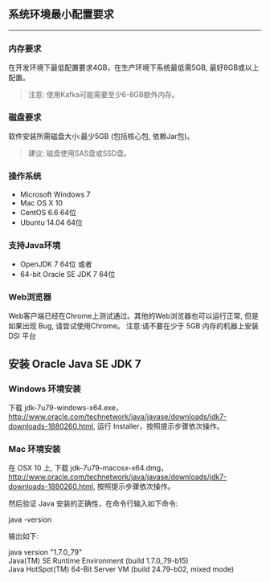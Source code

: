## 系统环境最小配置要求
----------------------------------------------

### 内存要求

在开发环境下最低配置要求4GB，在生产环境下系统最低需5GB, 最好8GB或以上配置。
> 注意: 使用Kafka可能需要至少6-8GB额外内存。 

### 磁盘要求

软件安装所需磁盘大小:最少5GB (包括核心包, 依赖Jar包)。
> 建议: 磁盘使用SAS盘或SSD盘。

### 操作系统

* Microsoft Windows 7 
* Mac OS X 10 
* CentOS 6.6 64位 
* Ubuntu 14.04 64位

### 支持Java环境

* OpenJDK 7 64位 或者
* 64-bit Oracle SE JDK 7 64位

### Web浏览器

Web客户端已经在Chrome上测试通过。其他的Web浏览器也可以运行正常, 但是如果出现 Bug, 请尝试使用Chrome。
注意:请不要在少于 5GB 内存的机器上安装 DSI 平台

## 安装 Oracle Java SE JDK 7

### Windows 环境安装

下载 jdk-7u79-windows-x64.exe， http://www.oracle.com/technetwork/java/javase/downloads/jdk7-downloads-1880260.html, 运行 Installer，按照提示步骤依次操作。

### Mac 环境安装
在 OSX 10 上, 下载 jdk-7u79-macosx-x64.dmg， http://www.oracle.com/technetwork/java/javase/downloads/jdk7-downloads-1880260.html, 按照提示步骤依次操作。


然后验证 Java 安装的正确性，在命令行输入如下命令: </br>

java -version </br>

输出如下: </br>

java version "1.7.0_79" </br>
Java(TM) SE Runtime Environment (build 1.7.0_79-b15) </br>
Java HotSpot(TM) 64-Bit Server VM (build 24.79-b02, mixed mode) </br>





